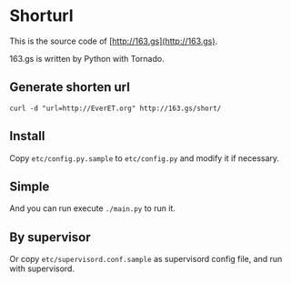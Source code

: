 # Shorturl 

This is the source code of [http://163.gs](http://163.gs). 

163.gs is written by Python with Tornado. 

## Generate shorten url

``` 
curl -d "url=http://EverET.org" http://163.gs/short/
```

## Install
Copy `etc/config.py.sample` to `etc/config.py` and modify it if necessary.

## Simple 
And you can run execute `./main.py` to run it.

## By supervisor
Or copy `etc/supervisord.conf.sample` as supervisord config file, and run with supervisord.

